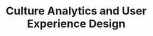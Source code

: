 ---
dateStart: 2016-04-11
dateEnd: 2016-04-15
title: "Culture Analytics and User Experience Design"
venue: "Institute for Pure & Applied Mathematics, UCLA"
organizer: Tim Tangherlini
credit: "Katy Börner, Andreas Bueckle"
city: Los Angeles
state: CA
country: USA
pdfLink: 20160411-culture-analytics-tim-la.pdf
venueImages:
 - sm: image01.sm.jpg
   lg: image01.lg.jpg
 - sm: image02.sm.jpg
   lg: image02.lg.jpg
 - sm: image03.sm.jpg
   lg: image03.lg.jpg
 - sm: image04.sm.jpg
   lg: image04.lg.jpg
 - sm: image05.sm.jpg
   lg: image05.lg.jpg
 - sm: image06.sm.jpg
   lg: image06.lg.jpg
 - sm: image07.sm.jpg
   lg: image07.lg.jpg
 - sm: image08.sm.jpg
   lg: image08.lg.jpg
 - sm: image09.sm.jpg
   lg: image09.lg.jpg
---